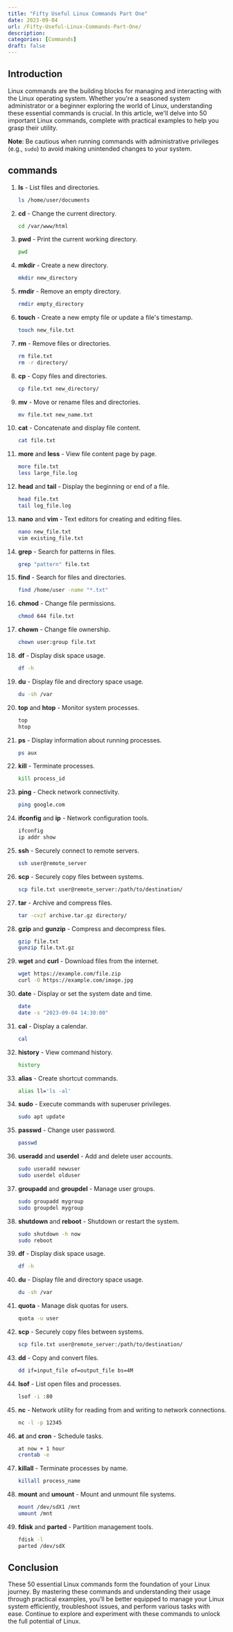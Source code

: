 ```yaml
---
title: "Fifty Useful Linux Commands Part One"
date: 2023-09-04
url: /Fifty-Useful-Linux-Commands-Part-One/
description:
categories: [Commands]
draft: false
---
```


## Introduction

Linux commands are the building blocks for managing and interacting with the Linux operating system. Whether you're a seasoned system administrator or a beginner exploring the world of Linux, understanding these essential commands is crucial. In this article, we'll delve into 50 important Linux commands, complete with practical examples to help you grasp their utility.

**Note**: Be cautious when running commands with administrative privileges (e.g., `sudo`) to avoid making unintended changes to your system.

## commands

1. **ls** - List files and directories.
   ```bash
   ls /home/user/documents
   ```

2. **cd** - Change the current directory.
   ```bash
   cd /var/www/html
   ```

3. **pwd** - Print the current working directory.
   ```bash
   pwd
   ```

4. **mkdir** - Create a new directory.
   ```bash
   mkdir new_directory
   ```

5. **rmdir** - Remove an empty directory.
   ```bash
   rmdir empty_directory
   ```

6. **touch** - Create a new empty file or update a file's timestamp.
   ```bash
   touch new_file.txt
   ```

7. **rm** - Remove files or directories.
   ```bash
   rm file.txt
   rm -r directory/
   ```

8. **cp** - Copy files and directories.
   ```bash
   cp file.txt new_directory/
   ```

9. **mv** - Move or rename files and directories.
   ```bash
   mv file.txt new_name.txt
   ```

10. **cat** - Concatenate and display file content.
    ```bash
    cat file.txt
    ```

11. **more** and **less** - View file content page by page.
    ```bash
    more file.txt
    less large_file.log
    ```

12. **head** and **tail** - Display the beginning or end of a file.
    ```bash
    head file.txt
    tail log_file.log
    ```

13. **nano** and **vim** - Text editors for creating and editing files.
    ```bash
    nano new_file.txt
    vim existing_file.txt
    ```

14. **grep** - Search for patterns in files.
    ```bash
    grep "pattern" file.txt
    ```

15. **find** - Search for files and directories.
    ```bash
    find /home/user -name "*.txt"
    ```

16. **chmod** - Change file permissions.
    ```bash
    chmod 644 file.txt
    ```

17. **chown** - Change file ownership.
    ```bash
    chown user:group file.txt
    ```

18. **df** - Display disk space usage.
    ```bash
    df -h
    ```

19. **du** - Display file and directory space usage.
    ```bash
    du -sh /var
    ```

20. **top** and **htop** - Monitor system processes.
    ```bash
    top
    htop
    ```

21. **ps** - Display information about running processes.
    ```bash
    ps aux
    ```

22. **kill** - Terminate processes.
    ```bash
    kill process_id
    ```

23. **ping** - Check network connectivity.
    ```bash
    ping google.com
    ```

24. **ifconfig** and **ip** - Network configuration tools.
    ```bash
    ifconfig
    ip addr show
    ```

25. **ssh** - Securely connect to remote servers.
    ```bash
    ssh user@remote_server
    ```

26. **scp** - Securely copy files between systems.
    ```bash
    scp file.txt user@remote_server:/path/to/destination/
    ```

27. **tar** - Archive and compress files.
    ```bash
    tar -cvzf archive.tar.gz directory/
    ```

28. **gzip** and **gunzip** - Compress and decompress files.
    ```bash
    gzip file.txt
    gunzip file.txt.gz
    ```

29. **wget** and **curl** - Download files from the internet.
    ```bash
    wget https://example.com/file.zip
    curl -O https://example.com/image.jpg
    ```

30. **date** - Display or set the system date and time.
    ```bash
    date
    date -s "2023-09-04 14:30:00"
    ```

31. **cal** - Display a calendar.
    ```bash
    cal
    ```

32. **history** - View command history.
    ```bash
    history
    ```

33. **alias** - Create shortcut commands.
    ```bash
    alias ll='ls -al'
    ```

34. **sudo** - Execute commands with superuser privileges.
    ```bash
    sudo apt update
    ```

35. **passwd** - Change user password.
    ```bash
    passwd
    ```

36. **useradd** and **userdel** - Add and delete user accounts.
    ```bash
    sudo useradd newuser
    sudo userdel olduser
    ```

37. **groupadd** and **groupdel** - Manage user groups.
    ```bash
    sudo groupadd mygroup
    sudo groupdel mygroup
    ```

38. **shutdown** and **reboot** - Shutdown or restart the system.
    ```bash
    sudo shutdown -h now
    sudo reboot
    ```

39. **df** - Display disk space usage.
    ```bash
    df -h
    ```

40. **du** - Display file and directory space usage.
    ```bash
    du -sh /var
    ```

41. **quota** - Manage disk quotas for users.
    ```bash
    quota -u user
    ```

42. **scp** - Securely copy files between systems.
    ```bash
    scp file.txt user@remote_server:/path/to/destination/
    ```

43. **dd** - Copy and convert files.
    ```bash
    dd if=input_file of=output_file bs=4M
    ```

44. **lsof** - List open files and processes.
    ```bash
    lsof -i :80
    ```

45. **nc** - Network utility for reading from and writing to network connections.
    ```bash
    nc -l -p 12345
    ```

46. **at** and **cron** - Schedule tasks.
    ```bash
    at now + 1 hour
    crontab -e
    ```

47. **killall** - Terminate processes by name.
    ```bash
    killall process_name
    ```

48. **mount** and **umount** - Mount and unmount file systems.
    ```bash
    mount /dev/sdX1 /mnt
    umount /mnt
    ```

49. **fdisk** and **parted** - Partition management tools.
    ```bash
    fdisk -l
    parted /dev/sdX
    ```

## Conclusion

These 50 essential Linux commands form the foundation of your Linux journey. By mastering these commands and understanding their usage through practical examples, you’ll be better equipped to manage your Linux system efficiently, troubleshoot issues, and perform various tasks with ease. Continue to explore and experiment with these commands to unlock the full potential of Linux.